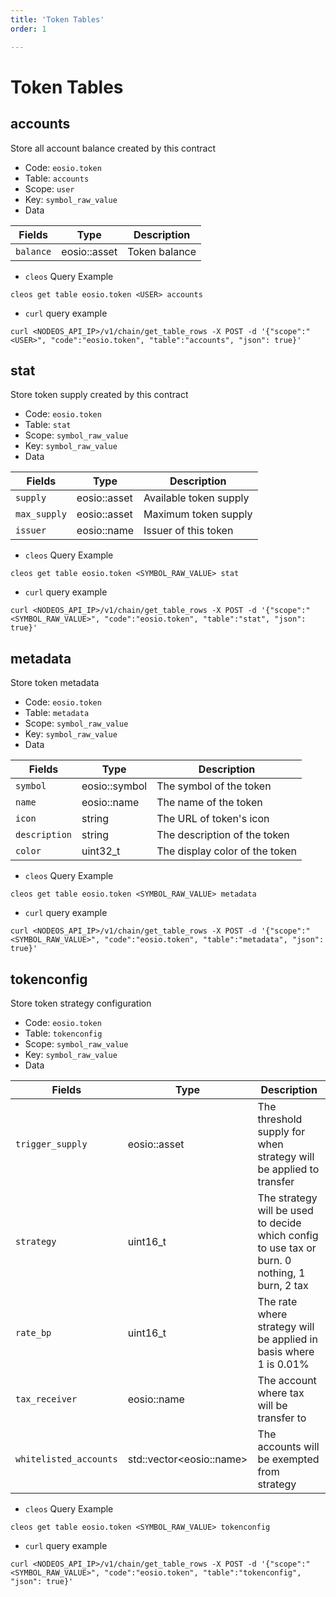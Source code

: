 ```yaml
---
title: 'Token Tables'
order: 1

---
```


# Token Tables

## accounts

Store all account balance created by this contract

-   Code: `eosio.token`
-   Table: `accounts`
-   Scope: `user`
-   Key: `symbol_raw_value`
-   Data

| Fields    | Type         | Description   |
| --------- | ------------ | ------------- |
| `balance` | eosio::asset | Token balance |

-   `cleos` Query Example

```shell script
cleos get table eosio.token <USER> accounts
```

-   `curl` query example

```shell script
curl <NODEOS_API_IP>/v1/chain/get_table_rows -X POST -d '{"scope":"<USER>", "code":"eosio.token", "table":"accounts", "json": true}'
```

## stat

Store token supply created by this contract

-   Code: `eosio.token`
-   Table: `stat`
-   Scope: `symbol_raw_value`
-   Key: `symbol_raw_value`
-   Data

| Fields       | Type         | Description            |
| ------------ | ------------ | ---------------------- |
| `supply`     | eosio::asset | Available token supply |
| `max_supply` | eosio::asset | Maximum token supply   |
| `issuer`     | eosio::name  | Issuer of this token   |

-   `cleos` Query Example

```shell script
cleos get table eosio.token <SYMBOL_RAW_VALUE> stat
```

-   `curl` query example

```shell script
curl <NODEOS_API_IP>/v1/chain/get_table_rows -X POST -d '{"scope":"<SYMBOL_RAW_VALUE>", "code":"eosio.token", "table":"stat", "json": true}'
```

## metadata

Store token metadata

-   Code: `eosio.token`
-   Table: `metadata`
-   Scope: `symbol_raw_value`
-   Key: `symbol_raw_value`
-   Data

| Fields        | Type          | Description                    |
| ------------- | ------------- | ------------------------------ |
| `symbol`      | eosio::symbol | The symbol of the token        |
| `name`        | eosio::name   | The name of the token          |
| `icon`        | string        | The URL of token's icon        |
| `description` | string        | The description of the token   |
| `color`       | uint32_t      | The display color of the token |

-   `cleos` Query Example

```shell script
cleos get table eosio.token <SYMBOL_RAW_VALUE> metadata
```

-   `curl` query example

```shell script
curl <NODEOS_API_IP>/v1/chain/get_table_rows -X POST -d '{"scope":"<SYMBOL_RAW_VALUE>", "code":"eosio.token", "table":"metadata", "json": true}'
```

## tokenconfig

Store token strategy configuration

-   Code: `eosio.token`
-   Table: `tokenconfig`
-   Scope: `symbol_raw_value`
-   Key: `symbol_raw_value`
-   Data

| Fields                 | Type                      | Description                                                                                   |
| ---------------------- | ------------------------- | --------------------------------------------------------------------------------------------- |
| `trigger_supply`       | eosio::asset              | The threshold supply for when strategy will be applied to transfer                            |
| `strategy`             | uint16_t                  | The strategy will be used to decide which config to use tax or burn. 0 nothing, 1 burn, 2 tax |
| `rate_bp`              | uint16_t                  | The rate where strategy will be applied in basis where 1 is 0.01%                             |
| `tax_receiver`         | eosio::name               | The account where tax will be transfer to                                                     |
| `whitelisted_accounts` | std::vector\<eosio::name> | The accounts will be exempted from strategy                                                   |

-   `cleos` Query Example

```shell script
cleos get table eosio.token <SYMBOL_RAW_VALUE> tokenconfig
```

-   `curl` query example

```shell script
curl <NODEOS_API_IP>/v1/chain/get_table_rows -X POST -d '{"scope":"<SYMBOL_RAW_VALUE>", "code":"eosio.token", "table":"tokenconfig", "json": true}'
```
